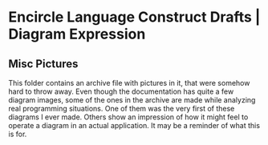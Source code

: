 ﻿Encircle Language Construct Drafts | Diagram Expression
=======================================================

Misc Pictures
-------------

This folder contains an archive file with pictures in it, that were somehow hard to throw away. Even though the documentation has quite a few diagram images, some of the ones in the archive are made while analyzing real programming situations. One of them was the very first of these diagrams I ever made. Others show an impression of how it might feel to operate a diagram in an actual application. It may be a reminder of what this is for.